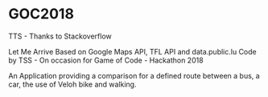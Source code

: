 # GOC2018
TTS - Thanks to Stackoverflow

Let Me Arrive
Based on Google Maps API, TFL API and data.public.lu
Code by TSS - On occasion for Game of Code - Hackathon 2018


An Application providing a comparison for a defined route between a bus, a car, the use of Veloh bike and walking.
